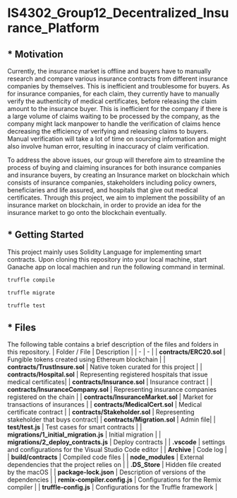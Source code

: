 # IS4302_Group12_Decentralized_Insurance_Platform

## * Motivation
Currently, the insurance market is offline and buyers have to manually research and compare various insurance contracts from different insurance companies by themselves. This is inefficient and troublesome for buyers. As for insurance companies, for each claim, they currently have to manually verify the authenticity of medical certificates, before releasing the claim amount to the insurance buyer. This is inefficient for the company if there is a large volume of claims waiting to be processed by the company, as the company might lack manpower to handle the verification of claims hence decreasing the efficiency of verifying and releasing claims to buyers. Manual verification will take a lot of time on sourcing information and might also involve human error, resulting in inaccuracy of claim verification. 

To address the above issues, our group will therefore aim to streamline the process of buying and claiming insurances for both insurance companies and insurance buyers, by creating an Insurance market on blockchain which consists of insurance companies, stakeholders including policy owners, beneficiaries and life assured, and hospitals that give out medical certificates. Through this project, we aim to implement the possibility of an insurance market on blockchain, in order to provide an idea for the insurance market to go onto the blockchain eventually. 




## * Getting Started
This project mainly uses Solidity Language for implementing smart contracts. Upon cloning this repository into your local machine, start Ganache app on local machien and run the following command in terminal.

```bash
truffle compile
```
```bash
truffle migrate
```
```bash
truffle test
```

## * Files
The following table contains a brief description of the files and folders in this repository.
| Folder / File | Description |
| - | - |
| **contracts/ERC20.sol** | Fungible tokens created using Ethereum blockchain |
| **contracts/TrustInsure.sol** | Native token curated for this project |
| **contracts/Hospital.sol** | Representing registered hospitals that issue medical certificates|
| **contracts/Insurance.sol** | Insurance contract |
| **contracts/InsuranceCompany.sol** | Representing insurance companies registered on the chain |
| **contracts/InsuranceMarket.sol** | Market for transactions of insurances |
| **contracts/MedicalCert.sol** | Medical certificate contract |
| **contracts/Stakeholder.sol** | Representing stakeholder that buys contract|
| **contracts/Migration.sol** | Admin file|
| **test/test.js** | Test cases for smart contracts |
| **migrations/1_initial_migration.js** | Initial migration |
| **migrations/2_deploy_contracts.js** | Deploy contracts |
| **.vscode** | settings and configurations for the Visual Studio Code editor |
| **Archive** | Code log |
| **build/contracts** | Compiled code files |
| **node_modules** | External dependencies that the project relies on |
| **.DS_Store** | Hidden file created by the macOS |
| **package-lock.json** | Description of versions of the dependencies |
| **remix-compiler.config.js** | Configurations for the Remix compiler |
| **truffle-config.js** | Configurations for the Truffle framework |
